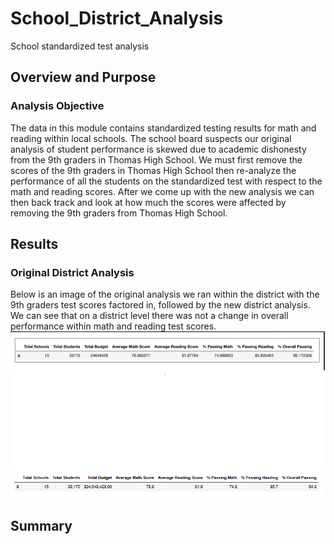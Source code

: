 # School_District_Analysis
School standardized test analysis
## Overview and Purpose
### Analysis Objective
The data in this module contains standardized testing results for math and reading within local schools. The school board suspects our original analysis of student performance is skewed due to academic dishonesty from the 9th graders in Thomas High School. We must first remove the scores of the 9th graders in Thomas High School then re-analyze the performance of all the students on the standardized test with respect to the math and reading scores. After we come up with the new analysis we can then back track and look at how much the scores were affected by removing the 9th graders from Thomas High School.
## Results
### Original District Analysis
Below is an image of the original analysis we ran within the district with the 9th graders test scores factored in, followed by the new district analysis. We can see that on a district level there was not a change in overall performance within math and reading test scores.  
![Original_district_analysis](/Images/Original_district_analysis.png)
![Original_district_analysis](/Images/New_district_analysis.png)


## Summary
